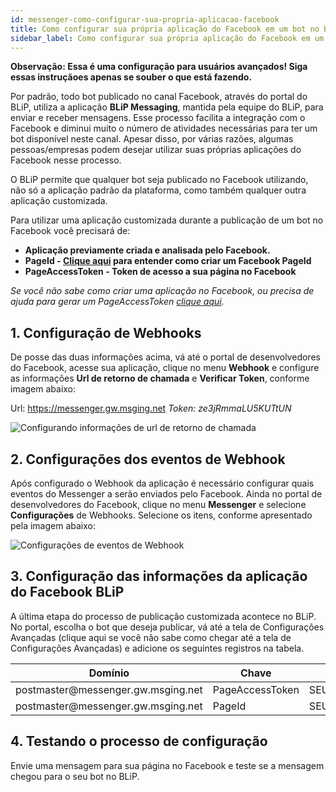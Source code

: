 ```yaml
---
id: messenger-como-configurar-sua-propria-aplicacao-facebook
title: Como configurar sua própria aplicação do Facebook em um bot no BLiP
sidebar_label: Como configurar sua própria aplicação do Facebook em um bot no BLiP
---
```


**Observação: Essa é uma configuração para usuários avançados! Siga essas instruçãoes apenas se souber o que está fazendo.**

Por padrão, todo bot publicado no canal Facebook, através do portal do BLiP, utiliza a aplicação **BLiP Messaging**, mantida pela equipe do BLiP, para enviar e receber mensagens. Esse processo facilita a integração com o Facebook e diminui muito o número de atividades necessárias para ter um bot disponível neste canal. Apesar disso, por várias razões, algumas pessoas/empresas podem desejar utilizar suas próprias aplicações do Facebook nesse processo.

O BLiP permite que qualquer bot seja publicado no Facebook utilizando, não só a aplicação padrão da plataforma, como também qualquer outra aplicação customizada.

Para utilizar uma aplicação customizada durante a publicação de um bot no Facebook você precisará de:

* **Aplicação previamente criada e analisada pelo Facebook.**  
* **PageId - [Clique aqui](https://findmyfbid.com/) para entender como criar um Facebook PageId**  
* **PageAccessToken - Token de acesso a sua página no Facebook**  

*Se você não sabe como criar uma aplicação no Facebook, ou precisa de ajuda para gerar um PageAccessToken [clique aqui](https://developers.facebook.com/docs/messenger-platform/getting-started/app-setup).*

## 1. Configuração de Webhooks
De posse das duas informações acima, vá até o portal de desenvolvedores do Facebook, acesse sua aplicação, clique no menu **Webhook** e configure as informações **Url de retorno de chamada** e **Verificar Token**, conforme imagem abaixo:

Url: https://messenger.gw.msging.net
*Token: ze3jRmmaLU5KUTtUN*

![Configurando informações de url de retorno de chamada](/img/channels/messenger/messenger-como-configurar-sua-propria-aplicacao-facebook-1.png)<br>

## 2. Configurações dos eventos de Webhook

Após configurado o Webhook da aplicação é necessário configurar quais eventos do Messenger a serão enviados pelo Facebook. Ainda no portal de desenvolvedores do Facebook, clique no menu **Messenger** e selecione **Configurações** de Webhooks. Selecione os itens, conforme apresentado pela imagem abaixo:

![Configurações de eventos de Webhook](/img/channels/messenger/messenger-como-configurar-sua-propria-aplicacao-facebook-2.png)<br>

## 3. Configuração das informações da aplicação do Facebook BLiP

A última etapa do processo de publicação customizada acontece no BLiP. No portal, escolha o bot que deseja publicar, vá até a tela de Configurações Avançadas (clique aqui se você não sabe como chegar até a tela de Configurações Avançadas) e adicione os seguintes registros na tabela.

| Domínio | Chave | Valor |
|------------------------------------|-----------------|-----------------------|
| postmaster@messenger<span>.</span>gw<span>.</span>msging<span>.</span>net | PageAccessToken | SEU_PAGE_ACCESS_TOKEN |
| postmaster@messenger<span>.</span>gw<span>.</span>msging<span>.</span>net | PageId | SEU_PAGE_ID |

## 4. Testando o processo de configuração

Envie uma mensagem para sua página no Facebook e teste se a mensagem chegou para o seu bot no BLiP.
